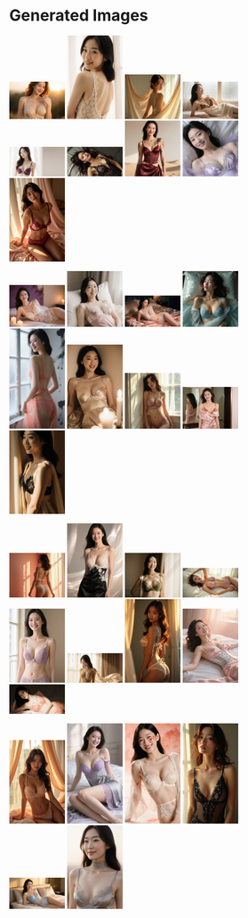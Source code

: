 # Generated Images



<img src="2025_09_13_01.webp" width="100"/> <img src="2025_09_13_02.webp" width="100"/> <img src="2025_09_13_03.webp" width="100"/> <img src="2025_09_13_04.webp" width="100"/> <img src="2025_09_13_05.webp" width="100"/> <img src="2025_09_13_06.webp" width="100"/> <img src="2025_09_13_07.webp" width="100"/> <img src="2025_09_13_08.webp" width="100"/> <img src="2025_09_13_09.webp" width="100"/>

<img src="2025_09_13_10.webp" width="100"/> <img src="2025_09_13_11.webp" width="100"/> <img src="2025_09_13_12.webp" width="100"/> <img src="2025_09_13_13.webp" width="100"/> <img src="2025_09_13_14.webp" width="100"/> <img src="2025_09_13_15.webp" width="100"/> <img src="2025_09_13_16.webp" width="100"/> <img src="2025_09_13_17.webp" width="100"/> <img src="2025_09_13_18.webp" width="100"/>

<img src="2025_09_13_19.webp" width="100"/> <img src="2025_09_13_20.webp" width="100"/> <img src="2025_09_13_21.webp" width="100"/> <img src="2025_09_13_22.webp" width="100"/> <img src="2025_09_13_23.webp" width="100"/> <img src="2025_09_13_24.webp" width="100"/> <img src="2025_09_13_25.webp" width="100"/> <img src="2025_09_13_26.webp" width="100"/> <img src="2025_09_13_27.webp" width="100"/>

<img src="2025_09_13_28.webp" width="100"/> <img src="2025_09_13_29.webp" width="100"/> <img src="2025_09_13_30.webp" width="100"/> <img src="2025_09_13_31.webp" width="100"/> <img src="2025_09_13_32.webp" width="100"/> <img src="2025_09_13_33.webp" width="100"/>
